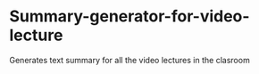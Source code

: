 # Summary-generator-for-video-lecture
 Generates text summary for all the video lectures in the clasroom
